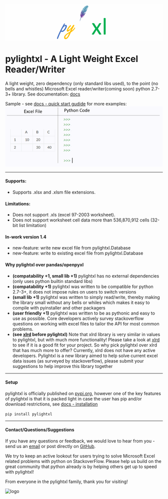 ![logo](doc/source/_static/header_logo.gif)
# pylightxl - A Light Weight Excel Reader/Writer
A light weight, zero dependency (only standard libs used), to the point (no bells and whistles) 
Microsoft Excel reader/writer(coming soon) python 2.7-3+ library. See documentation: [docs](https://pylightxl.readthedocs.io)

Sample - see [docs - quick start gudide](https://pylightxl.readthedocs.io/en/latest/quickstart.html) for more examples:
![Example Code](doc/source/_static/readme_demo.gif)

---

#### **Supports**:
 - Supports .xlsx and .xlsm file extensions. 

#### **Limitations**:
 - Does not support .xls (excel 97-2003 worksheet).
 - Does not support worksheet cell data more than 536,870,912 cells (32-bit list limitation)
 
#### **In-work version 1.4**
- new-feature: write new excel file from pylightxl.Database
- new-feature: write to existing excel file from pylightxl.Database

#### **Why pylightxl over pandas/openpyxl**
- **(compatability +1, small lib +1)** pylightxl has no external dependencies (only uses python builtin standard libs)
- **(compatability +1)** pylightxl was written to be compatible for python 2.7-3+, it does not impose rules on users to switch versions
- **(small lib +1)** pylightxl was written to simply read/write, thereby making the library small without any bells or whiles which makes
  it easy to compile with pyinstaller and other packagers
- **(user friendly +1)** pylightxl was written to be as pythonic and easy to use as possible. Core developers actively survey stackoverflow 
  questions on working with excel files to tailor the API for most common problems.
- **(see [xlrd](https://xlrd.readthedocs.io/en/latest/) before pylightxl)** Note that xlrd library is very similar in values to pylightxl, but with much more functionality! 
  Please take a look at [xlrd](https://xlrd.readthedocs.io/en/latest/) to see if it is a good fit for your project.
  So why pick pylightxl over xlrd that has much more to offer? Currently, xlrd does not have any active developers. Pylightxl
  is a new library aimed to help solve current excel data issues (as surveyed by stackoverflow), please submit your suggestions
  to help improve this library together

---

#### **Setup**
pylightxl is officially published on [pypi.org](pypi.org), however one of the
key features of pylightxl is that it is packed light in case the user has pip
and/or download restrictions, see [docs - installation](https://pylightxl.readthedocs.io/en/latest/installation.html)

```pip install pylightxl```

---

#### **Contact/Questions/Suggestions**
If you have any questions or feedback, we would love to hear from you - send us 
an [email](pylightxl@gmail.com) or post directly on [GitHub](https://github.com/PydPiper/pylightxl).

We try to keep an active lookout for users trying to solve Microsoft Excel related problems with
python on StackoverFlow. Please help us build on the great community that python already is by
helping others get up to speed with pylightxl!

From everyone in the pylightxl family, thank you for visiting!

![logo](doc/source/_static/logo.png)